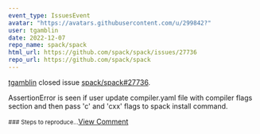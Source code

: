```yaml
---
event_type: IssuesEvent
avatar: "https://avatars.githubusercontent.com/u/299842?"
user: tgamblin
date: 2022-12-07
repo_name: spack/spack
html_url: https://github.com/spack/spack/issues/27736
repo_url: https://github.com/spack/spack
---
```


<a href='https://github.com/tgamblin' target='_blank'>tgamblin</a> closed issue <a href='https://github.com/spack/spack/issues/27736' target='_blank'>spack/spack#27736</a>.

<p>AssertionError is seen if user update compiler.yaml file with compiler flags section and then pass 'c' and 'cxx' flags to spack install command.</p><small>### Steps to reproduce...</small><a href='https://github.com/spack/spack/issues/27736' target='_blank'>View Comment</a>